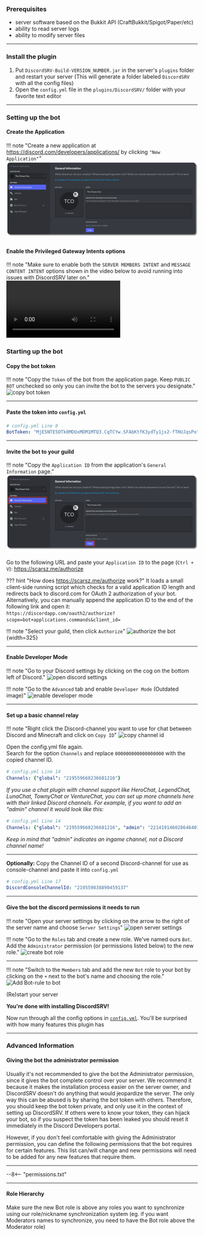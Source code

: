 ### Prerequisites

- server software based on the Bukkit API (CraftBukkit/Spigot/Paper/etc)
- ability to read server logs
- ability to modify server files

---

### Install the plugin

1. Put `DiscordSRV-Build-VERSION_NUMBER.jar` in the server's `plugins` folder and restart your server (This will generate a folder labeled `DiscordSRV` with all the config files)
1. Open the `config.yml` file in the `plugins/DiscordSRV/` folder with your favorite text editor

---

### Setting up the bot

#### Create the Application
!!! note "Create a new application at https://discord.com/developers/applications/ by clicking `"New Application"`"
    ![create application](../images/create_application.png)

#### Enable the Privileged Gateway Intents options
!!! note "Make sure to enable both the `SERVER MEMBERS INTENT` and `MESSAGE CONTENT INTENT` options shown in the video below to avoid running into issues with DiscordSRV later on."
    ![](../images/enable_all_intents.mp4)

### Starting up the bot

#### Copy the bot token
!!! note "Copy the `Token` of the bot from the application page. Keep `PUBLIC BOT` unchecked so only you can invite the bot to the servers you designate."
    ![copy bot token](../images/copy_token.png)

---

#### Paste the token into `config.yml`
```yaml
# config.yml Line 8
BotToken: "MjE5NTE5OTk0MDUxMDM1MTQ3.CqTCYw.SFAbKtfK3ydTy1jx2-fTHUJqsPo"
```  

---

#### Invite the bot to your guild

!!! note "Copy the `Application ID` from the application's `General Information` page."
    ![copy client id](../images/copy_application_id.png)  

Go to the following URL and paste your `Application ID` to the page (`Ctrl + V`): https://scarsz.me/authorize

??? hint "How does https://scarsz.me/authorize work?"
    It loads a small client-side running script which checks for a valid application ID length and redirects back to discord.com for OAuth 2 authorization of your bot. Alternatively, you can manually append the application ID to the end of the following link and open it:  
    `https://discordapp.com/oauth2/authorize?scope=bot+applications.commands&client_id=`

!!! note "Select your guild, then click `Authorize`"
    ![authorize the bot](../images/authorize_bot.png){width=325} 

---

#### Enable Developer Mode

!!! note "Go to your Discord settings by clicking on the cog on the bottom left of Discord."
    ![open discord settings](../images/open_discord_settings.png)  

!!! note "Go to the `Advanced` tab and enable `Developer Mode` (Outdated image)"
    ![enable developer mode](../images/enable_developer_mode.png)  

---

#### Set up a basic channel relay

!!! note "Right click the Discord-channel you want to use for chat between Discord and Minecraft and click on `Copy ID`"
    ![copy channel id](../images/copy_channel_id.png)  

Open the config.yml file again.  
Search for the option `Channels` and replace `000000000000000000` with the copied channel ID.
```yaml
# config.yml Line 14
Channels: {"global": "219559668236681216"}
```
_If you use a chat plugin with channel support like HeroChat, LegendChat, LunaChat, TownyChat or VentureChat, you can set up more channels here with their linked Discord channels. For example, if you want to add an "admin" channel it would look like this:_
```yaml
# config.yml Line 14
Channels: {"global": "219559668236681216", "admin": "221419146028646401"}
```
_Keep in mind that "admin" indicates an ingame channel, not a Discord channel name!_  
***  
**Optionally:**
Copy the Channel ID of a second Discord-channel for use as console-channel and paste it into `config.yml`
```yaml
# config.yml Line 17
DiscordConsoleChannelId: "219559838890459137"
```  

---

#### Give the bot the discord permissions it needs to run

!!! note "Open your server settings by clicking on the arrow to the right of the server name and choose `Server Settings`"
    ![open server settings](../images/open_server_settings.png)  

!!! note "Go to the `Roles` tab and create a new role. We've named ours `Bot`. Add the `Administrator` permission (or permissions listed below) to the new role."
    ![create bot role](../images/create_bot_role.png)  

---

!!! note "Switch to the `Members` tab and add the new `Bot` role to your bot by clicking on the `+` next to the bot's name and choosing the role."
    ![Add Bot-rule to bot](../images/add_role.png)  

(Re)start your server

**You're done with installing DiscordSRV!**

Now run through all the config options in [`config.yml`](https://config.discordsrv.com/config/_). You'll be surprised with how many features this plugin has

---

### Advanced Information

#### Giving the bot the administrator permission

Usually it's not recommended to give the bot the Administrator permission, since it gives the bot complete control over your server. We recommend it because it makes the installation process easier on the server owner, and DiscordSRV doesn't do anything that would jeopardize the server. The only way this can be abused is by sharing the bot token with others. Therefore, you should keep the bot token private, and only use it in the context of setting up DiscordSRV. If others were to know your token, they can hijack your bot, so if you suspect the token has been leaked you should reset it immediately in the Discord Developers portal.

However, if you don't feel comfortable with giving the Administrator permission, you can define the following permissions that the bot requires for certain features. This list can/will change and new permissions will need to be added for any new features that require them.
 
---

--8<-- "permissions.txt"

---

#### Role Hierarchy

Make sure the new Bot role is above any roles you want to synchronize using our role/nickname synchronization system (eg. if you want Moderators names to synchronize, you need to have the Bot role above the Moderator role)
